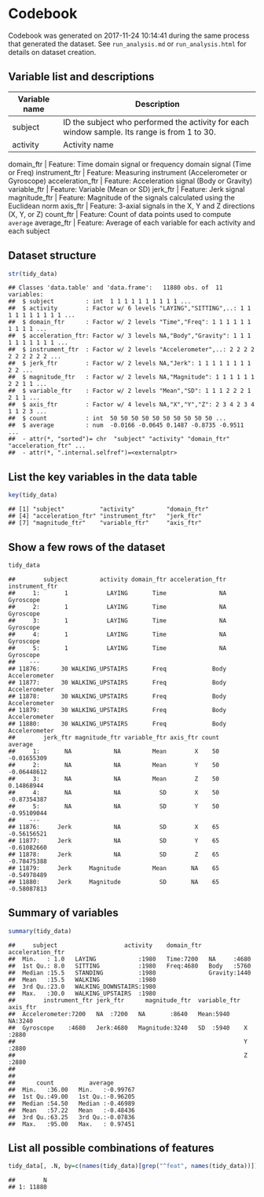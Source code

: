 Codebook
========
Codebook was generated on 2017-11-24 10:14:41 during the same process that generated the dataset. See `run_analysis.md` or `run_analysis.html` for details on dataset creation.

Variable list and descriptions
------------------------------

Variable name    | Description
-----------------|------------
subject          | ID the subject who performed the activity for each window sample. Its range is from 1 to 30.
activity         | Activity name

domain_ftr       | Feature: Time domain signal or frequency domain signal (Time or Freq)
instrument_ftr   | Feature: Measuring instrument (Accelerometer or Gyroscope)
acceleration_ftr | Feature: Acceleration signal (Body or Gravity)
variable_ftr     | Feature: Variable (Mean or SD)
jerk_ftr         | Feature: Jerk signal
magnitude_ftr    | Feature: Magnitude of the signals calculated using the Euclidean norm
axis_ftr         | Feature: 3-axial signals in the X, Y and Z directions (X, Y, or Z)
count_ftr        | Feature: Count of data points used to compute `average`
average_ftr      | Feature: Average of each variable for each activity and each subject


Dataset structure
-----------------


```r
str(tidy_data)
```

```
## Classes 'data.table' and 'data.frame':	11880 obs. of  11 variables:
##  $ subject         : int  1 1 1 1 1 1 1 1 1 1 ...
##  $ activity        : Factor w/ 6 levels "LAYING","SITTING",..: 1 1 1 1 1 1 1 1 1 1 ...
##  $ domain_ftr      : Factor w/ 2 levels "Time","Freq": 1 1 1 1 1 1 1 1 1 1 ...
##  $ acceleration_ftr: Factor w/ 3 levels NA,"Body","Gravity": 1 1 1 1 1 1 1 1 1 1 ...
##  $ instrument_ftr  : Factor w/ 2 levels "Accelerometer",..: 2 2 2 2 2 2 2 2 2 2 ...
##  $ jerk_ftr        : Factor w/ 2 levels NA,"Jerk": 1 1 1 1 1 1 1 1 2 2 ...
##  $ magnitude_ftr   : Factor w/ 2 levels NA,"Magnitude": 1 1 1 1 1 1 2 2 1 1 ...
##  $ variable_ftr    : Factor w/ 2 levels "Mean","SD": 1 1 1 2 2 2 1 2 1 1 ...
##  $ axis_ftr        : Factor w/ 4 levels NA,"X","Y","Z": 2 3 4 2 3 4 1 1 2 3 ...
##  $ count           : int  50 50 50 50 50 50 50 50 50 50 ...
##  $ average         : num  -0.0166 -0.0645 0.1487 -0.8735 -0.9511 ...
##  - attr(*, "sorted")= chr  "subject" "activity" "domain_ftr" "acceleration_ftr" ...
##  - attr(*, ".internal.selfref")=<externalptr>
```

List the key variables in the data table
----------------------------------------


```r
key(tidy_data)
```

```
## [1] "subject"          "activity"         "domain_ftr"      
## [4] "acceleration_ftr" "instrument_ftr"   "jerk_ftr"        
## [7] "magnitude_ftr"    "variable_ftr"     "axis_ftr"
```

Show a few rows of the dataset
------------------------------


```r
tidy_data
```

```
##        subject         activity domain_ftr acceleration_ftr instrument_ftr
##     1:       1           LAYING       Time               NA      Gyroscope
##     2:       1           LAYING       Time               NA      Gyroscope
##     3:       1           LAYING       Time               NA      Gyroscope
##     4:       1           LAYING       Time               NA      Gyroscope
##     5:       1           LAYING       Time               NA      Gyroscope
##    ---                                                                    
## 11876:      30 WALKING_UPSTAIRS       Freq             Body  Accelerometer
## 11877:      30 WALKING_UPSTAIRS       Freq             Body  Accelerometer
## 11878:      30 WALKING_UPSTAIRS       Freq             Body  Accelerometer
## 11879:      30 WALKING_UPSTAIRS       Freq             Body  Accelerometer
## 11880:      30 WALKING_UPSTAIRS       Freq             Body  Accelerometer
##        jerk_ftr magnitude_ftr variable_ftr axis_ftr count     average
##     1:       NA            NA         Mean        X    50 -0.01655309
##     2:       NA            NA         Mean        Y    50 -0.06448612
##     3:       NA            NA         Mean        Z    50  0.14868944
##     4:       NA            NA           SD        X    50 -0.87354387
##     5:       NA            NA           SD        Y    50 -0.95109044
##    ---                                                               
## 11876:     Jerk            NA           SD        X    65 -0.56156521
## 11877:     Jerk            NA           SD        Y    65 -0.61082660
## 11878:     Jerk            NA           SD        Z    65 -0.78475388
## 11879:     Jerk     Magnitude         Mean       NA    65 -0.54978489
## 11880:     Jerk     Magnitude           SD       NA    65 -0.58087813
```

Summary of variables
--------------------


```r
summary(tidy_data)
```

```
##     subject                   activity    domain_ftr  acceleration_ftr
##  Min.   : 1.0   LAYING            :1980   Time:7200   NA     :4680    
##  1st Qu.: 8.0   SITTING           :1980   Freq:4680   Body   :5760    
##  Median :15.5   STANDING          :1980               Gravity:1440    
##  Mean   :15.5   WALKING           :1980                               
##  3rd Qu.:23.0   WALKING_DOWNSTAIRS:1980                               
##  Max.   :30.0   WALKING_UPSTAIRS  :1980                               
##        instrument_ftr jerk_ftr      magnitude_ftr  variable_ftr axis_ftr 
##  Accelerometer:7200   NA  :7200   NA       :8640   Mean:5940    NA:3240  
##  Gyroscope    :4680   Jerk:4680   Magnitude:3240   SD  :5940    X :2880  
##                                                                 Y :2880  
##                                                                 Z :2880  
##                                                                          
##                                                                          
##      count          average        
##  Min.   :36.00   Min.   :-0.99767  
##  1st Qu.:49.00   1st Qu.:-0.96205  
##  Median :54.50   Median :-0.46989  
##  Mean   :57.22   Mean   :-0.48436  
##  3rd Qu.:63.25   3rd Qu.:-0.07836  
##  Max.   :95.00   Max.   : 0.97451
```

List all possible combinations of features
------------------------------------------


```r
tidy_data[, .N, by=c(names(tidy_data)[grep("^feat", names(tidy_data))])]
```

```
##        N
## 1: 11880
```
